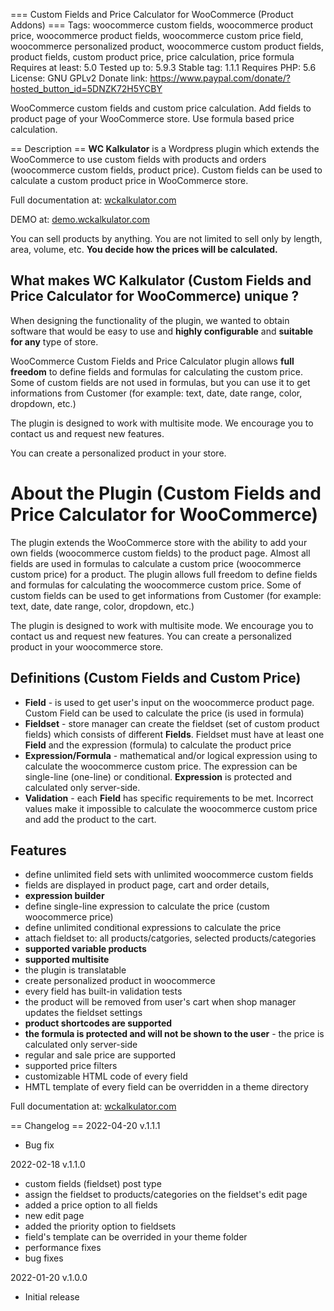 === Custom Fields and Price Calculator for WooCommerce (Product Addons) ===
Tags: woocommerce custom fields,  woocommerce product price, woocommerce product fields, woocommerce custom price field, woocommerce personalized product, woocommerce custom product fields, product fields, custom product price, price calculation, price formula
Requires at least: 5.0
Tested up to: 5.9.3
Stable tag: 1.1.1
Requires PHP: 5.6
License: GNU GPLv2
Donate link: https://www.paypal.com/donate/?hosted_button_id=5DNZK72H5YCBY

WooCommerce custom fields and custom price calculation. Add fields to product page of your WooCommerce store. Use formula based price calculation.

== Description ==
**WC Kalkulator** is a Wordpress plugin which extends the WooCommerce to use custom fields with products and orders (woocommerce custom fields, product price).
Custom fields can be used to calculate a custom product price in WooCommerce store.

Full documentation at: [wckalkulator.com](https://wckalkulator.com)

DEMO at: [demo.wckalkulator.com](https://demo.wckalkulator.com)

You can sell products by anything. You are not limited to sell only by length, area, volume, etc. **You decide how the prices will be calculated.**

## What makes WC Kalkulator (Custom Fields and Price Calculator for WooCommerce) unique ?

When designing the functionality of the plugin, we wanted to obtain software that would be easy to use and **highly configurable** and **suitable for any** type of store. 

WooCommerce Custom Fields and Price Calculator plugin allows **full freedom** to define fields and formulas for calculating the custom price. 
Some of custom fields are not used in formulas, but you can use it to get informations from Customer (for example: text, date, date range, color, dropdown, etc.)

The plugin is designed to work with multisite mode. We encourage you to contact us and request new features.

You can create a personalized product in your store.

# About the Plugin (Custom Fields and Price Calculator for WooCommerce)

The plugin extends the WooCommerce store with the ability to add your own fields (woocommerce custom fields) to the product page. 
Almost all fields are used in formulas to calculate a custom price (woocommerce custom price) for a product. 
The plugin allows full freedom to define fields and formulas for calculating the woocommerce custom price.
Some of custom fields can be used to get informations from Customer (for example: text, date, date range, color, dropdown, etc.)

The plugin is designed to work with multisite mode. We encourage you to contact us and request new features. You can create a personalized product in your woocommerce store.

## Definitions (Custom Fields and Custom Price)

- **Field** - is used to get user's input on the woocommerce product page. Custom Field can be used to calculate the price (is used in formula)
- **Fieldset** - store manager can create the fieldset (set of custom product fields) which consists of different **Fields**. Fieldset must have at least one **Field** and the expression (formula) to calculate the product price
- **Expression/Formula** - mathematical and/or logical expression using to calculate the woocommerce custom price. The expression can be single-line (one-line) or conditional. **Expression** is protected and calculated only server-side.
- **Validation** - each **Field** has specific requirements to be met. Incorrect values make it impossible to calculate the woocommerce custom price and add the product to the cart.

## Features

- define unlimited field sets with unlimited woocommerce custom fields
- fields are displayed in product page, cart and order details,
- **expression builder**
- define single-line expression to calculate the price (custom woocommerce price)
- define unlimited conditional expressions to calculate the price
- attach fieldset to: all products/catgories, selected products/categories
- **supported variable products**
- **supported multisite**
- the plugin is translatable
- create personalized product in woocommerce
- every field has built-in validation tests
- the product will be removed from user\'s cart when shop manager updates the fieldset settings
- **product shortcodes are supported**
- **the formula is protected and will not be shown to the user** - the price is calculated only server-side
- regular and sale price are supported
- supported price filters
- customizable HTML code of every field
- HMTL template of every field can be overridden in a theme directory

Full documentation at: [wckalkulator.com](https://wckalkulator.com)

== Changelog ==
2022-04-20 v.1.1.1

- Bug fix

2022-02-18 v.1.1.0

- custom fields (fieldset) post type
- assign the fieldset to products/categories on the fieldset\'s edit page
- added a price option to all fields
- new edit page
- added the priority option to fieldsets
- field's template can be overrided in your theme folder
- performance fixes
- bug fixes

2022-01-20
v.1.0.0

- Initial release